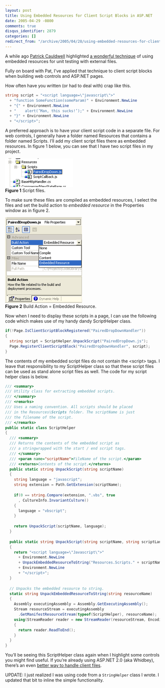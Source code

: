 ```yaml
---
layout: post
title: Using Embedded Resources for Client Script Blocks in ASP.NET
date: 2005-04-29 -0800
comments: true
disqus_identifier: 2879
categories: []
redirect_from: "/archive/2005/04/28/using-embedded-resources-for-client-scripts.aspx/"
---
```


A while ago [Patrick
Cauldwell](http://www.cauldwell.net/patrick/blog/ "Patrick Cauldwell's Blog")
highlighted [a wonderful
technique](http://www.cauldwell.net/patrick/blog/PermaLink,guid,e9a1451b-108c-4da7-8be9-2b6c2316f7b1.aspx "Testing With External Files")
of using embedded resources for unit testing with external files.

Fully on board with Pat, I’ve applied that technique to client script
blocks when building web controls and ASP.NET pages.

How often have you written (or had to deal with) crap like this.

```csharp
string script = "<script language=\"javascript\">"
  + "function SomeFunction(someParam)" + Environment.NewLine
  + "{" + Environment.NewLine
  + "    alert(’Man, this sucks!’);" + Environment.NewLine
  + "}" + Environment.NewLine
  + "</script>";
```

A preferred approach is to have your client script code in a separate
file. For web controls, I generally have a folder named Resources that
contains a folder named Scripts. I’ll add my client script files there
as embedded resources. In figure 1 below, you can see that I have two
script files in my project.

![Embedded Scripts](/images/EmbeddedScripts.gif)\
 **Figure 1** Script files.

To make sure these files are compiled as embedded resources, I select
the files and set the build action to *embedded resource* in the
Properties window as in figure 2.

![Embedded Resource](/images/BuildActionEmbeddedResource.gif) \
 **Figure 2** Build Action = Embedded Resource.

Now when I need to display these scripts in a page, I can use the
following code which makes use of my handy dandy ScriptHelper class.

```csharp
if(!Page.IsClientScriptBlockRegistered("PairedDropDownHandler"))
{
  string script = ScriptHelper.UnpackScript("PairedDropDown.js");
  Page.RegisterClientScriptBlock("PairedDropDownHandler", script);
}
```

The contents of my embedded script files do not contain the \<script\>
tags. I leave that responsibility to my ScriptHelper class so that these
script files can be used as stand alone script files as well. The code
for my script helper class is below.

```csharp
/// <summary>
/// Utility class for extracting embedded scripts.
/// </summary>
/// <remarks>
/// Uses a naming convention. All scripts should be placed 
/// in the Resources\Scripts folder. The scriptName is just 
/// the filename of the script.
/// </remarks>
public static class ScriptHelper
{
  /// <summary>
  /// Returns the contents of the embedded script as
  /// a stringwrapped with the start / end script tags.
  /// </summary>
  /// <param name="scriptName">FileName of the script.</param>
  /// <returns>Contents of the script.</returns>
  public static string UnpackScript(string scriptName)
  {
    string language = "javascript";
    string extension = Path.GetExtension(scriptName);
  
    if(0 == string.Compare(extension, ".vbs", true
      , CultureInfo.InvariantCulture))
    {
      language = "vbscript";
    }
        
    return UnpackScript(scriptName, language);
  }

  public static string UnpackScript(string scriptName, string scriptLanguage)
  {
    return "<script language=\"Javascript\">"
      + Environment.NewLine
      + UnpackEmbeddedResourceToString("Resources.Scripts." + scriptName)
      + Environment.NewLine
      + "</script>";
  }
 
  // Unpacks the embedded resource to string.
  static string UnpackEmbeddedResourceToString(string resourceName)
  {
    Assembly executingAssembly = Assembly.GetExecutingAssembly();
    Stream resourceStream = executingAssembly
      .GetManifestResourceStream(typeof(ScriptHelper), resourceName);
    using(StreamReader reader = new StreamReader(resourceStream, Encoding.ASCII))
    {
      return reader.ReadToEnd();
    }
  }
}
```

You’ll be seeing this ScriptHelper class again when I highlight some
controls you might find useful. If you’re already using ASP.NET 2.0 (aka
Whidbey), there’s an even [better way to handle client
files](http://msdn.microsoft.com/library/default.asp?url=/library/en-us/dnvs05/html/webresource.asp "Web Resource Handler").

UPDATE: I just realized I was using code from a `StringHelper` class I
wrote. I updated that bit to inline the simple functionality.

